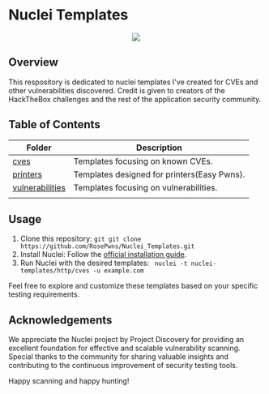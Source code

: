 # Nuclei Templates 
<p align="center">

<img src="https://github.com/RosePwns/HTB_Challenges/blob/main/assets/rosehacks.PNG"> 
  
</p>

## Overview

This respository is dedicated to nuclei templates I've created for CVEs and other vulnerabilities discovered. Credit is given to creators of the HackTheBox challenges and the rest of the application security community.

## Table of Contents

| Folder        | Description                               |
| ------------- | ----------------------------------------- |
| [cves](./http/cves)   | Templates focusing on known CVEs.             |
| [printers](./http/printers) | Templates designed for printers(Easy Pwns). |
| [vulnerabilities](./http/vulnerabilities) | Templates focusing on vulnerabilities.       |
|  |  |

## Usage
1. Clone this repository: ```git
git clone https://github.com/RosePwns/Nuclei_Templates.git```
3. Install Nuclei: Follow the [official installation guide](https://github.com/projectdiscovery/nuclei#installing-nuclei).
4. Run Nuclei with the desired templates: ```
nuclei -t nuclei-templates/http/cves -u example.com```

Feel free to explore and customize these templates based on your specific testing requirements.

## Acknowledgements
We appreciate the Nuclei project by Project Discovery for providing an excellent foundation for effective and scalable vulnerability scanning. Special thanks to the community for sharing valuable insights and contributing to the continuous improvement of security testing tools.

Happy scanning and happy hunting!
